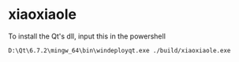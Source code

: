 # xiaoxiaole

To install the Qt's dll, input this in the powershell
```shell
D:\Qt\6.7.2\mingw_64\bin\windeployqt.exe ./build/xiaoxiaole.exe
```